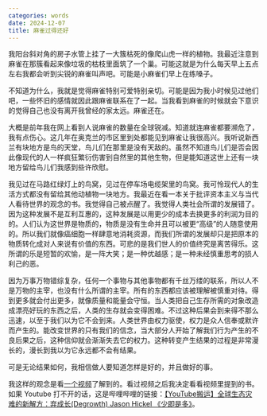 ```yaml
---
categories: words
date: 2024-12-07
title: 麻雀过得还好
---
```

我阳台斜对角的房子水管上挂了一大簇枯死的像爬山虎一样的植物。我最近注意到麻雀在那簇看起来像垃圾的枯枝里面筑了一个巢。可能这就是为什么每天早上五点左右我都会听到尖锐的麻雀叫声吧。可能是小麻雀们早上在练嗓子。

不知道为什么，我就是觉得麻雀特别可爱特别亲切。可能是因为我小时候见过他们吧，一些怀旧的感情就因此跟麻雀联系在了一起。当我看到麻雀的时候就会下意识的觉得自己也没有离开我曾经的家太远。麻雀还在。

大概是前年我在网上看到人说麻雀的数量在全球锐减。知道就连麻雀都要濒危了，我有点伤心。这几年在奥克兰的市区里到处都能见到麻雀让我很高兴。我听说新西兰有块地方是鸟的天堂，鸟儿们在那里是没有天敌的。虽然不知道鸟儿们是否会因此像现代的人一样疯狂繁衍伤害到自然里的其他生物，但是能知道这世上还有一块地方留给鸟儿们我感到些许欣慰。

我见过在马路红绿灯上的鸟窝，见过在停车场电缆架里的鸟窝。我可怜现代人的生活方式都没有留给其他动植物一块地方。我最近在看一本关于批评资本主义与当代人看待世界的观念的书。我觉得自己被点醒了。我觉得人类社会所谓的发展错了。因为这种发展不是互利互惠的，这种发展是以用更少的成本去换更多的利润为目的的。人们认为这世界是物质的，物质是没有生命并且可以被更“高级”的人随意使用的。所以我们就像癌细胞一样肆意地消耗资源，而我们所谓的发展却只是把原本的物质转化成对人来说有价值的东西。可悲的是我们世人的价值终究是离苦得乐。这所谓的乐是短暂的欢愉，是一阵大笑；是一种优越感；是一种未经慎重思考的损人利己的恶。

因为万事万物错综复杂，任何一个事物与其他事物都有千丝万缕的联系，所以人不是万物的主宰，也没有什么所谓的主宰。所有的东西都应该被理解被慎重对待。得到更多就会付出更多，就像质量和能量会守恒。当人类把自己生存所需的对象改造成漂亮好玩的东西之后，人类的生存就会变得困难。不过这种后果会到来得不那么迅速，以至于我们以为它不会到来。人类世界由权力驱使，权力是众人信奉或默许而产生的。能改变世界的只有我们的信念，当大部分人开始了解我们行为产生的不良后果之后，这种信仰就会渐渐失去它的权力。这种转变产生结果的过程是非常漫长的，漫长到我以为它永远都不会有结果。

可是无论结果如何，我相信做人要知道怎样是好的，并且做好的事。

我这样的观念是看[一个视频](https://youtube.com/watch?v=eWbqwcj9ALo)了解到的。看过视频之后我决定看看视频里提到的书。如果 Youtube 打不开的话，这是哔哩哔哩的链接：[【YouTube搬运】全球生态灾难的新解方：弃成长(Degrowth) Jason Hickel 《少即是多》](https://www.bilibili.com/video/BV1p34y1E7GY/?share_source=copy_web)。